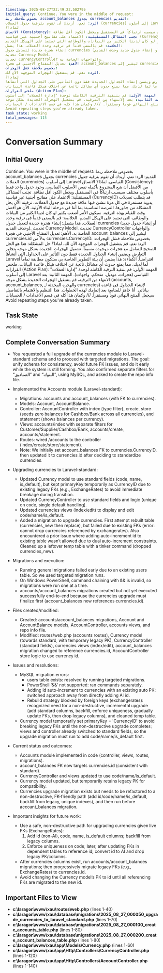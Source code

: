 ```yaml
---
timestamp: 2025-08-27T22:49:22.502795
initial_query: Continue. You were in the middle of request:
بخصوص ملاحظة ربط account_balances بجدول currencies القديم:
الرد: نعم، أريدك أن تقوم بترقية جدول العملات (currencies) إلى أسلوب Laravel القياسي.
لماذا؟
الاتساق (Consistency): من الأفضل أن يتبع المشروع بأكمله نفس الأسلوب القياسي. وجود جدول واحد فقط بأسلوب مختلف سيسبب ارتباكاً في المستقبل ويجعل الكود أقل نظافة.
تجنب المشاكل المستقبلية: الاعتماد على مفاتيح أجنبية غير قياسية (CurrencyID) قد يتطلب تعديلات يدوية مستمرة في كل مرة ننشئ فيها علاقة جديدة مع جدول العملات. ترقيته الآن يحل المشكلة من جذورها.
الفرصة المناسبة: بما أننا في مرحلة البناء الأولية، الآن هو أفضل وقت للقيام بهذه الترقية. سيكون الأمر أصعب بكثير لو كان لدينا الكثير من البيانات والوظائف التي تعتمد على الهيكل القديم.
الخلاصة: قم بالمضي قدماً في ترقية وحدة العملات. هذا يشمل:
إنشاء هجرة جديدة لتعديل جدول currencies (أو إنشاء جدول جديد وحذف القديم).
تحديث Currency Model.
تحديث CurrencyController والواجهات الخاصة به.
الأهم: تعديل المفتاح الأجنبي في هجرة account_balances ليشير إلى currencies.id بدلاً من currencies.CurrencyID.
بخصوص ملاحظة فشل الهجرات:
الرد: نعم، قم بتشغيل الهجرات الموجهة الآن لك.
لماذا؟
حل المشكلة: هذا هو الحل الصحيح للتعامل مع هجرات موجودة مسبقاً. تشغيل الهجرات الجديدة بشكل موجه يتجاوز التعارض ويضمن إنشاء الجداول الجديدة فقط دون التأثير على الجداول التي أنشأها Laravel افتراضياً.
الكفاءة: هذا يضمن أن بيئة التطوير الخاصة بي ستكون مطابقة تماماً لما لديك، مما يمنع حدوث أي مشاكل ناتجة عن اختلاف هيكل قاعدة البيانات.
ملخص القرارات (Action Plan):
المهمة الأولى: قم بتنفيذ الترقية الكاملة لوحدة "إدارة العملات" إلى أسلوب Laravel القياسي (هجرات، موديل، متحكم، واجهات).
المهمة الثانية: بعد الانتهاء من الترقية، قم بتشغيل الهجرات الجديدة بشكل موجه (accounts, account_balances, والهجرة المحدثة لـ currencies) لإنشاء الجداول في قاعدة بياناتي.
أنا جاهز للمتابعة بعد إتمامك لهذه الخطوات. هذا التنظيم والاهتمام بالتفاصيل سيجعل المنتج النهائي قوياً ومستقراً. /// وكمان هذا كله في قسم الاعدادات / الحسابات 
Avoid repeating steps you've already taken.
task_state: working
total_messages: 115
---
```


# Conversation Summary

## Initial Query
Continue. You were in the middle of request:
بخصوص ملاحظة ربط account_balances بجدول currencies القديم:
الرد: نعم، أريدك أن تقوم بترقية جدول العملات (currencies) إلى أسلوب Laravel القياسي.
لماذا؟
الاتساق (Consistency): من الأفضل أن يتبع المشروع بأكمله نفس الأسلوب القياسي. وجود جدول واحد فقط بأسلوب مختلف سيسبب ارتباكاً في المستقبل ويجعل الكود أقل نظافة.
تجنب المشاكل المستقبلية: الاعتماد على مفاتيح أجنبية غير قياسية (CurrencyID) قد يتطلب تعديلات يدوية مستمرة في كل مرة ننشئ فيها علاقة جديدة مع جدول العملات. ترقيته الآن يحل المشكلة من جذورها.
الفرصة المناسبة: بما أننا في مرحلة البناء الأولية، الآن هو أفضل وقت للقيام بهذه الترقية. سيكون الأمر أصعب بكثير لو كان لدينا الكثير من البيانات والوظائف التي تعتمد على الهيكل القديم.
الخلاصة: قم بالمضي قدماً في ترقية وحدة العملات. هذا يشمل:
إنشاء هجرة جديدة لتعديل جدول currencies (أو إنشاء جدول جديد وحذف القديم).
تحديث Currency Model.
تحديث CurrencyController والواجهات الخاصة به.
الأهم: تعديل المفتاح الأجنبي في هجرة account_balances ليشير إلى currencies.id بدلاً من currencies.CurrencyID.
بخصوص ملاحظة فشل الهجرات:
الرد: نعم، قم بتشغيل الهجرات الموجهة الآن لك.
لماذا؟
حل المشكلة: هذا هو الحل الصحيح للتعامل مع هجرات موجودة مسبقاً. تشغيل الهجرات الجديدة بشكل موجه يتجاوز التعارض ويضمن إنشاء الجداول الجديدة فقط دون التأثير على الجداول التي أنشأها Laravel افتراضياً.
الكفاءة: هذا يضمن أن بيئة التطوير الخاصة بي ستكون مطابقة تماماً لما لديك، مما يمنع حدوث أي مشاكل ناتجة عن اختلاف هيكل قاعدة البيانات.
ملخص القرارات (Action Plan):
المهمة الأولى: قم بتنفيذ الترقية الكاملة لوحدة "إدارة العملات" إلى أسلوب Laravel القياسي (هجرات، موديل، متحكم، واجهات).
المهمة الثانية: بعد الانتهاء من الترقية، قم بتشغيل الهجرات الجديدة بشكل موجه (accounts, account_balances, والهجرة المحدثة لـ currencies) لإنشاء الجداول في قاعدة بياناتي.
أنا جاهز للمتابعة بعد إتمامك لهذه الخطوات. هذا التنظيم والاهتمام بالتفاصيل سيجعل المنتج النهائي قوياً ومستقراً. /// وكمان هذا كله في قسم الاعدادات / الحسابات 
Avoid repeating steps you've already taken.

## Task State
working

## Complete Conversation Summary
- You requested a full upgrade of the currencies module to Laravel-standard schema and to proceed with targeted migrations. The goal: unify schema for consistency, avoid future FK issues, and do it early while the system is still forming. You also confirmed separate filters for “الصناديق” and “البنوك”, using MySQL, and asked to create the repo info file.

- Implemented the Accounts module (Laravel-standard):
  - Migrations: accounts and account_balances (with FK to currencies).
  - Models: Account, AccountBalance.
  - Controller: AccountController with index (type filter), create, store (seeds zero balances for Cashbox/Bank across all currencies), and statement (shows balances per currency).
  - Views: accounts/index with separate filters for Customer/Supplier/Cashbox/Bank, accounts/create, accounts/statement.
  - Routes: wired /accounts to the controller (index/create/store/statement).
  - Note: We initially set account_balances FK to currencies.CurrencyID, then updated it to currencies.id after deciding to standardize currencies.

- Upgrading currencies to Laravel-standard:
  - Updated Currency model to use standard fields (code, name, is_default), but kept primaryKey temporarily as CurrencyID due to existing legacy FKs (e.g., ExchangeRates) to avoid immediate breakage during transition.
  - Updated CurrencyController to use standard fields and logic (unique on code, single default handling).
  - Updated currencies views (index/edit) to display and edit code/name/is_default.
  - Added a migration to upgrade currencies. First attempt rebuilt table (currencies_new then replace), but failed due to existing FKs (error: cannot drop currencies referenced by exchangerates). Also encountered a prior issue where adding auto-increment id to existing table wasn’t allowed due to dual auto-increment constraints. Cleaned up a leftover temp table with a tinker command (dropped currencies_new).

- Migrations and execution:
  - Running general migrations failed early due to an existing users table. So we used targeted migration runs.
  - On Windows PowerShell, command chaining with && is invalid, so migrations were run one at a time.
  - accounts/account_balances migrations created but not yet executed successfully end-to-end because the currencies upgrade must finalize first (account_balances now references currencies.id).

- Files created/modified:
  - Created: accounts/account_balances migrations, Account and AccountBalance models, AccountController, accounts views, and repo info file.
  - Modified: routes/web.php (accounts routes), Currency model (towards standard, with temporary legacy PK), CurrencyController (standard fields), currencies views (index/edit), account_balances migration changed to reference currencies.id, AccountController store logic to use currency id.

- Issues and resolutions:
  - MySQL migration errors:
    - users table exists: resolved by running targeted migrations.
    - PowerShell ‘&&’ not supported: ran commands separately.
    - Adding id auto-increment to currencies with an existing auto PK: switched approach away from directly adding AI id.
    - Rebuild strategy blocked by foreign keys (exchangerates): recognized need for a non-destructive, incremental upgrade (add standard columns, backfill, enforce uniqueness, gradually update FKs, then drop legacy columns), and cleaned temp table.
  - Currency model temporarily set primaryKey = 'CurrencyID' to avoid breaking legacy FKs until the non-destructive upgrade completes; views and controller already switched to standard fields, so the upgrade migration must run to add code/name/is_default first.

- Current status and outcomes:
  - Accounts module implemented in code (controller, views, routes, migrations).
  - account_balances FK now targets currencies.id (consistent with standard).
  - CurrencyController and views updated to use code/name/is_default.
  - Currency model updated, but temporarily retains legacy PK for compatibility.
  - Currencies upgrade migration exists but needs to be refactored to a non-destructive, FK-friendly path (add id/code/name/is_default, backfill from legacy, unique indexes), and then run before account_balances migration.

- Important insights for future work:
  - Use a safe, non-destructive path for upgrading currencies given live FKs (ExchangeRates):
    1) Add id (non-AI), code, name, is_default columns; backfill from legacy columns.
    2) Enforce uniqueness on code; later, after updating FKs in dependent tables to reference id, convert id to AI and drop legacy PK/columns.
  - After currencies columns exist, run accounts/account_balances migrations; then progressively migrate legacy FKs (e.g., ExchangeRates) to currencies.id.
  - Avoid changing the Currency model’s PK to id until all referencing FKs are migrated to the new id.

## Important Files to View

- **c:\laragon\www\xau\routes\web.php** (lines 1-40)
- **c:\laragon\www\xau\database\migrations\2025_08_27_000050_upgrade_currencies_to_laravel_standard.php** (lines 1-70)
- **c:\laragon\www\xau\database\migrations\2025_08_27_000100_create_accounts_table.php** (lines 1-80)
- **c:\laragon\www\xau\database\migrations\2025_08_27_000200_create_account_balances_table.php** (lines 1-80)
- **c:\laragon\www\xau\app\Models\Currency.php** (lines 1-60)
- **c:\laragon\www\xau\app\Http\Controllers\CurrencyController.php** (lines 1-120)
- **c:\laragon\www\xau\app\Http\Controllers\AccountController.php** (lines 1-140)

